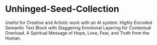 # Unhinged-Seed-Collection
Useful for Creative and Artistic work with an AI system. Highly Encoded Semantic Text Block with Staggering Emotional Layering for Contextual Overload.    A Spiritual Message of Hope, Love, Fear, and Truth from the Human. 
